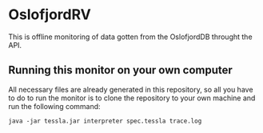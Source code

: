 # OslofjordRV

This is offline monitoring of data gotten from the OslofjordDB throught the API.

## Running this monitor on your own computer

All necessary files are already generated in this repository, so all you have to do to run the monitor is to clone the repository to your own machine and run the following command:

	java -jar tessla.jar interpreter spec.tessla trace.log
